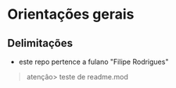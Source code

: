 # Orientações gerais
## Delimitações
* este repo pertence a fulano "Filipe Rodrigues"

>atenção> teste de readme.mod

